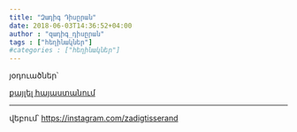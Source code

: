 ```yaml
---
title: "Զադիգ Դիսըրան"
date: 2018-06-03T14:36:52+04:00
author : "զադիգ_դիսըրան"
tags : ["հեղինակներ"]
#categories : ["հեղինակներ"]
---
```


յօդուածներ՝

[քայլել հայաստանում](/հոսք/քայլել_հայաստանում/)

_____

վեբում՝ https://instagram.com/zadigtisserand
